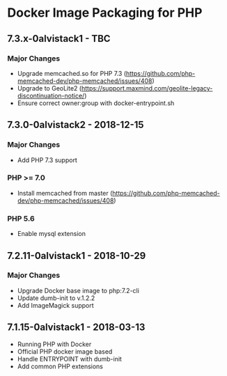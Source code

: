 # Docker Image Packaging for PHP

## 7.3.x-0alvistack1 - TBC

### Major Changes

  - Upgrade memcached.so for PHP 7.3 (https://github.com/php-memcached-dev/php-memcached/issues/408)
  - Upgrade to GeoLite2 (https://support.maxmind.com/geolite-legacy-discontinuation-notice/)
  - Ensure correct owner:group with docker-entrypoint.sh

## 7.3.0-0alvistack2 - 2018-12-15

### Major Changes

  - Add PHP 7.3 support

### PHP \>= 7.0

  - Install memcached from master (<https://github.com/php-memcached-dev/php-memcached/issues/408>)

### PHP 5.6

  - Enable mysql extension

## 7.2.11-0alvistack1 - 2018-10-29

### Major Changes

  - Upgrade Docker base image to php:7.2-cli
  - Update dumb-init to v.1.2.2
  - Add ImageMagick support

## 7.1.15-0alvistack1 - 2018-03-13

  - Running PHP with Docker
  - Official PHP docker image based
  - Handle ENTRYPOINT with dumb-init
  - Add common PHP extensions

